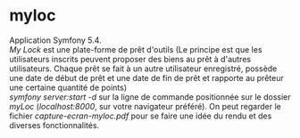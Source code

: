 # myloc
Application Symfony 5.4. 
<br>
<i>My Lock</i>  est  une   plate-forme   de   prêt d'outils (Le principe est que les utilisateurs inscrits peuvent   proposer   des   biens   au   prêt   à   d'autres utilisateurs.   Chaque   prêt   se   fait   à   un   autre utilisateur enregistré, possède une date de début de prêt et une date de fin de prêt et rapporte au prêteur une certaine quantité de points)
<br>
<i>symfony server:start -d</i> sur la ligne de commande positionnée sur le dossier <i>myLoc</i>  (<i>localhost:8000</i>, sur votre navigateur préféré).
On peut regarder le fichier <i>capture-ecran-myloc.pdf</i> pour se faire une idée du rendu et des diverses fonctionnalités.
